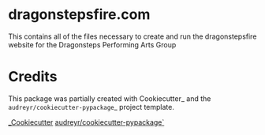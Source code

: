 # dragonstepsfire.com
This contains all of the files necessary to create and run the dragonstepsfire website for the Dragonsteps Performing Arts Group

# Credits
This package was partially created with Cookiecutter_ and the
`audreyr/cookiecutter-pypackage`_ project template.

[_Cookiecutter](https://github.com/audreyr/cookiecutter)
[audreyr/cookiecutter-pypackage`](https://github.com/audreyr/cookiecutter-pypackage)
